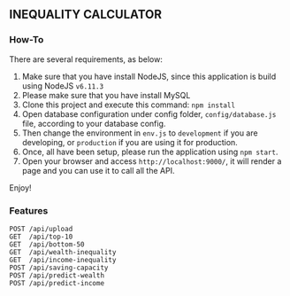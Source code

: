 INEQUALITY CALCULATOR
----------------------

### How-To

There are several requirements, as below:

1. Make sure that you have install NodeJS, since this application is build using NodeJS `v6.11.3`
2. Please make sure that you have install MySQL
3. Clone this project and execute this command: `npm install`
4. Open database configuration under config folder, `config/database.js` file, according to your database config.
5. Then change the environment in `env.js` to `development` if you are developing, or `production` if you are using it for production.
6. Once, all have been setup, please run the application using `npm start`.
7. Open your browser and access `http://localhost:9000/`, it will render a page and you can use it to call all the API.

Enjoy!

### Features

```
POST /api/upload
GET  /api/top-10
GET  /api/bottom-50
GET  /api/wealth-inequality
GET  /api/income-inequality
POST /api/saving-capacity
POST /api/predict-wealth
POST /api/predict-income
```
